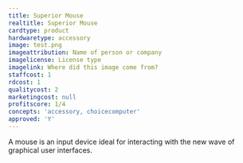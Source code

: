 ```yaml
---
title: Superior Mouse
realtitle: Superior Mouse
cardtype: product
hardwaretype: accessory
image: test.png
imageattribution: Name of person or company
imagelicense: License type
imagelink: Where did this image come from?
staffcost: 1
rdcost: 1
qualitycost: 2
marketingcost: null
profitscore: 1/4
concepts: 'accessory, choicecomputer'
approved: 'Y'
---
```


A mouse is an input device ideal for interacting with the new wave of graphical user interfaces.
